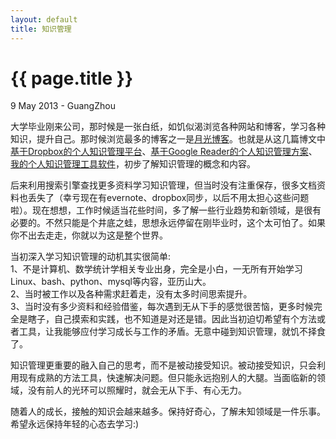 ```yaml
---
layout: default
title: 知识管理
---
```


 {{ page.title }}
================
<p class="meta">9 May 2013 - GuangZhou</p>


大学毕业刚来公司，那时候是一张白纸，如饥似渴浏览各种网站和博客，学习各种知识，提升自己。那时候浏览最多的博客之一是[月光博客](http://www.williamlong.info/)。也就是从这几篇博文中[基于Dropbox的个人知识管理平台](http://www.williamlong.info/archives/2160.html)、[基于Google Reader的个人知识管理方案](http://www.williamlong.info/archives/2172.html)、[我的个人知识管理工具软件](http://www.williamlong.info/archives/2176.html)，初步了解知识管理的概念和内容。  
  
  
后来利用搜索引擎查找更多资料学习知识管理，但当时没有注重保存，很多文档资料也丢失了（幸亏现在有evernote、dropbox同步，以后不用太担心这些问题啦）。现在想想，工作时候适当花些时间，多了解一些行业趋势和新领域，是很有必要的。不然只能是个井底之蛙，思想永远停留在刚毕业时，这个太可怕了。如果你不出去走走，你就以为这是整个世界。  
  
  
当初深入学习知识管理的动机其实很简单:    
1、不是计算机、数学统计学相关专业出身，完全是小白，一无所有开始学习Linux、bash、python、mysql等内容，亚历山大。  
2、当时被工作以及各种需求赶着走，没有太多时间思索提升。  
3、当时没有多少资料和经验借鉴，每次遇到无从下手的感觉很苦恼，更多时候完全是瞎子，自己摸索和实践，也不知道是对还是错。因此当初迫切希望有个方法或者工具，让我能够应付学习成长与工作的矛盾。无意中碰到知识管理，就饥不择食了。  
  
  
知识管理更重要的融入自己的思考，而不是被动接受知识。被动接受知识，只会利用现有成熟的方法工具，快速解决问题。但只能永远抱别人的大腿。当面临新的领域，没有前人的光环可以照耀时，就会无从下手、有心无力。
  
       
随着人的成长，接触的知识会越来越多。保持好奇心，了解未知领域是一件乐事。希望永远保持年轻的心态去学习:)

